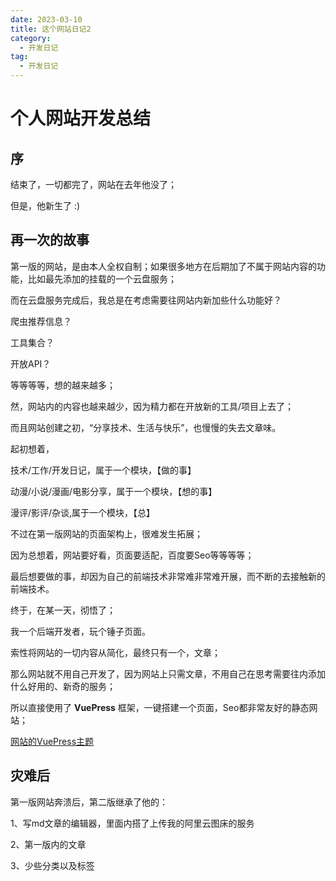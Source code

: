 ```yaml
---
date: 2023-03-10
title: 这个网站日记2
category: 
  - 开发日记
tag:
  - 开发日记
---
```


# 个人网站开发总结

## 序

结束了，一切都完了，网站在去年他没了；

但是，他新生了 :)

## 再一次的故事

第一版的网站，是由本人全权自制；如果很多地方在后期加了不属于网站内容的功能，比如最先添加的挂载的一个云盘服务；

而在云盘服务完成后，我总是在考虑需要往网站内新加些什么功能好？

爬虫推荐信息？

工具集合？

开放API？

等等等等，想的越来越多；

然，网站内的内容也越来越少，因为精力都在开放新的工具/项目上去了；

而且网站创建之初，“分享技术、生活与快乐”，也慢慢的失去文章味。

起初想着，

技术/工作/开发日记，属于一个模块，【做的事】

动漫/小说/漫画/电影分享，属于一个模块，【想的事】

漫评/影评/杂谈,属于一个模块，【总】

不过在第一版网站的页面架构上，很难发生拓展；

因为总想着，网站要好看，页面要适配，百度要Seo等等等等；

最后想要做的事，却因为自己的前端技术非常难非常难开展，而不断的去接触新的前端技术。

终于，在某一天，彻悟了；

我一个后端开发者，玩个锤子页面。

索性将网站的一切内容从简化，最终只有一个，文章；

那么网站就不用自己开发了，因为网站上只需文章，不用自己在思考需要往内添加什么好用的、新奇的服务；

所以直接使用了 **VuePress** 框架，一键搭建一个页面，Seo都非常友好的静态网站；

[网站的VuePress主题](https://vuepress-theme-hope.github.io/v2/zh/)

## 灾难后

第一版网站奔溃后，第二版继承了他的：

1、写md文章的编辑器，里面内搭了上传我的阿里云图床的服务

2、第一版内的文章

3、少些分类以及标签
